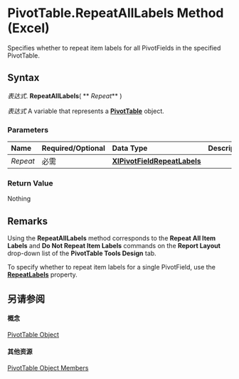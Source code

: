 
# PivotTable.RepeatAllLabels Method (Excel)

Specifies whether to repeat item labels for all PivotFields in the specified PivotTable.


## Syntax

 _表达式_. **RepeatAllLabels**( ** _Repeat_** )

 _表达式_ A variable that represents a **[PivotTable](a9c1d4a0-78a9-f9a6-6daf-91cb63e45842.md)** object.


### Parameters



|**Name**|**Required/Optional**|**Data Type**|**Description**|
|:-----|:-----|:-----|:-----|
| _Repeat_|必需|**[XlPivotFieldRepeatLabels](58fe7df4-8704-ca81-1278-03906045a7f1.md)**||

### Return Value

Nothing


## Remarks

Using the  **RepeatAllLabels** method corresponds to the **Repeat All Item Labels** and **Do Not Repeat Item Labels** commands on the **Report Layout** drop-down list of the **PivotTable Tools Design** tab.

To specify whether to repeat item labels for a single PivotField, use the  **[RepeatLabels](abc7e5f7-4633-38b3-d5a8-41bfa463077d.md)** property.


## 另请参阅


#### 概念


[PivotTable Object](a9c1d4a0-78a9-f9a6-6daf-91cb63e45842.md)
#### 其他资源


[PivotTable Object Members](http://msdn.microsoft.com/library/8e8d1692-cf32-63c6-a1f6-54ddcc2a4964%28Office.15%29.aspx)